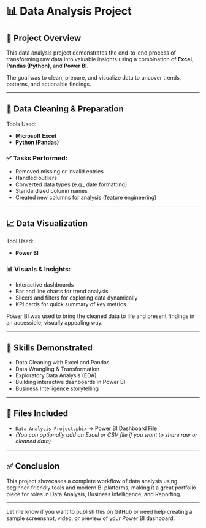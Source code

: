 # 📊 Data Analysis Project

## 🧾 Project Overview

This data analysis project demonstrates the end-to-end process of transforming raw data into valuable insights using a combination of **Excel**, **Pandas (Python)**, and **Power BI**.

The goal was to clean, prepare, and visualize data to uncover trends, patterns, and actionable findings.

---

## 🧹 Data Cleaning & Preparation

Tools Used:
- **Microsoft Excel**
- **Python (Pandas)**

### ✅ Tasks Performed:
- Removed missing or invalid entries
- Handled outliers
- Converted data types (e.g., date formatting)
- Standardized column names
- Created new columns for analysis (feature engineering)

---

## 📈 Data Visualization

Tool Used:
- **Power BI**

### 📊 Visuals & Insights:
- Interactive dashboards
- Bar and line charts for trend analysis
- Slicers and filters for exploring data dynamically
- KPI cards for quick summary of key metrics

Power BI was used to bring the cleaned data to life and present findings in an accessible, visually appealing way.

---

## 🎯 Skills Demonstrated

- Data Cleaning with Excel and Pandas
- Data Wrangling & Transformation
- Exploratory Data Analysis (EDA)
- Building interactive dashboards in Power BI
- Business Intelligence storytelling

---

## 📁 Files Included

- `Data Analysis Project.pbix` → Power BI Dashboard File
- *(You can optionally add an Excel or CSV file if you want to share raw or cleaned data)*

---

## ✅ Conclusion

This project showcases a complete workflow of data analysis using beginner-friendly tools and modern BI platforms, making it a great portfolio piece for roles in Data Analysis, Business Intelligence, and Reporting.

---

Let me know if you want to publish this on GitHub or need help creating a sample screenshot, video, or preview of your Power BI dashboard.
